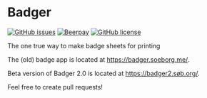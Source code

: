Badger
=============
[![GitHub issues](https://img.shields.io/github/issues/NicolaiSoeborg/badger.svg)](https://github.com/NicolaiSoeborg/badger/issues)
[![Beerpay](https://beerpay.io/NicolaiSoeborg/badger/badge.svg?style=flat)](https://beerpay.io/NicolaiSoeborg/badger)
[![GitHub license](https://img.shields.io/badge/license-MIT-blue.svg)](https://raw.githubusercontent.com/NicolaiSoeborg/badger/master/LICENSE)

The one true way to make badge sheets for printing

The (old) badge app is located at <https://badger.soeborg.me/>.

Beta version of Badger 2.0 is located at <https://badger2.søb.org/>.

Feel free to create pull requests!

